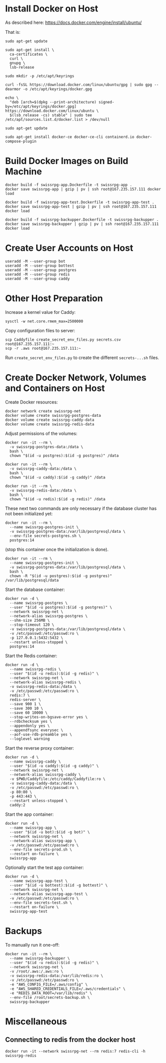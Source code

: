 # Install Docker on Host

As described here: https://docs.docker.com/engine/install/ubuntu/

That is:

    sudo apt-get update

    sudo apt-get install \
      ca-certificates \
      curl \
      gnupg \
      lsb-release

    sudo mkdir -p /etc/apt/keyrings

    curl -fsSL https://download.docker.com/linux/ubuntu/gpg | sudo gpg --dearmor -o /etc/apt/keyrings/docker.gpg

    echo \
      "deb [arch=$(dpkg --print-architecture) signed-by=/etc/apt/keyrings/docker.gpg] https://download.docker.com/linux/ubuntu \
      $(lsb_release -cs) stable" | sudo tee /etc/apt/sources.list.d/docker.list > /dev/null

    sudo apt-get update

    sudo apt-get install docker-ce docker-ce-cli containerd.io docker-compose-plugin

# Build Docker Images on Build Machine

    docker build -f swissrpg-app.Dockerfile -t swissrpg-app .
    docker save swissrpg-app | gzip | pv | ssh root@167.235.157.111 docker load

    docker build -f swissrpg-app-test.Dockerfile -t swissrpg-app-test .
    docker save swissrpg-app-test | gzip | pv | ssh root@167.235.157.111 docker load

    docker build -f swissrpg-backupper.Dockerfile -t swissrpg-backupper .
    docker save swissrpg-backupper | gzip | pv | ssh root@167.235.157.111 docker load

# Create User Accounts on Host

    useradd -M --user-group bot
    useradd -M --user-group bottest
    useradd -M --user-group postgres
    useradd -M --user-group redis
    useradd -M --user-group caddy

# Other Host Preparation

Increase a kernel value for Caddy:

    sysctl -w net.core.rmem_max=2500000

Copy configuration files to server:

    scp Caddyfile create_secret_env_files.py secrets.csv root@167.235.157.111:~
    scp -r .aws root@167.235.157.111:~

Run `create_secret_env_files.py` to create the different `secrets-...sh` files.

# Create Docker Network, Volumes and Containers on Host

Create Docker resources:

    docker network create swissrpg-net
    docker volume create swissrpg-postgres-data
    docker volume create swissrpg-caddy-data
    docker volume create swissrpg-redis-data

Adjust permissions of the volumes:

    docker run -it --rm \
      -v swissrpg-postgres-data:/data \
      bash \
      chown "$(id -u postgres):$(id -g postgres)" /data

    docker run -it --rm \
      -v swissrpg-caddy-data:/data \
      bash \
      chown "$(id -u caddy):$(id -g caddy)" /data

    docker run -it --rm \
      -v swissrpg-redis-data:/data \
      bash \
      chown "$(id -u redis):$(id -g redis)" /data

These next two commands are only necessary if the database cluster has not been initialized yet:

    docker run -it --rm \
      --name swissrpg-postgres-init \
      -v swissrpg-postgres-data:/var/lib/postgresql/data \
      --env-file secrets-postgres.sh \
      postgres:14

(stop this container once the initialization is done).

    docker run -it --rm \
      --name swissrpg-postgres-init \
      -v swissrpg-postgres-data:/var/lib/postgresql/data \
      bash \
      chown -R "$(id -u postgres):$(id -g postgres)" /var/lib/postgresql/data

Start the database container:

    docker run -d \
      --name swissrpg-postgres \
      --user "$(id -u postgres):$(id -g postgres)" \
      --network swissrpg-net \
      --network-alias swissrpg-postgres \
      --shm-size 256MB \
      --stop-timeout 120 \
      -v swissrpg-postgres-data:/var/lib/postgresql/data \
      -v /etc/passwd:/etc/passwd:ro \
      -p 127.0.0.1:5432:5432 \
      --restart unless-stopped \
      postgres:14

Start the Redis container:

    docker run -d \
      --name swissrpg-redis \
      --user "$(id -u redis):$(id -g redis)" \
      --network swissrpg-net \
      --network-alias swissrpg-redis \
      -v swissrpg-redis-data:/data \
      -v /etc/passwd:/etc/passwd:ro \
      redis:7 \
      redis-server \
      --save 900 1 \
      --save 300 10 \
      --save 60 10000 \
      --stop-writes-on-bgsave-error yes \
      --rdbchecksum yes \
      --appendonly yes \
      --appendfsync everysec \
      --aof-use-rdb-preamble yes \
      --loglevel warning

Start the reverse proxy container:

    docker run -d \
      --name swissrpg-caddy \
      --user "$(id -u caddy):$(id -g caddy)" \
      --network swissrpg-net \
      --network-alias swissrpg-caddy \
      -v $PWD/Caddyfile:/etc/caddy/Caddyfile:ro \
      -v swissrpg-caddy-data:/data \
      -v /etc/passwd:/etc/passwd:ro \
      -p 80:80 \
      -p 443:443 \
      --restart unless-stopped \
      caddy:2

Start the app container:

    docker run -d \
      --name swissrpg-app \
      --user "$(id -u bot):$(id -g bot)" \
      --network swissrpg-net \
      --network-alias swissrpg-app \
      -v /etc/passwd:/etc/passwd:ro \
      --env-file secrets-prod.sh \
      --restart on-failure \
      swissrpg-app

Optionally start the test app container:

    docker run -d \
      --name swissrpg-app-test \
      --user "$(id -u bottest):$(id -g bottest)" \
      --network swissrpg-net \
      --network-alias swissrpg-app-test \
      -v /etc/passwd:/etc/passwd:ro \
      --env-file secrets-test.sh \
      --restart on-failure \
      swissrpg-app-test

# Backups

To manually run it one-off:

    docker run -it --rm \
      --name swissrpg-backupper \
      --user "$(id -u redis):$(id -g redis)" \
      --network swissrpg-net \
      -v /root/.aws:/.aws:ro \
      -v swissrpg-redis-data:/var/lib/redis:ro \
      -v /etc/passwd:/etc/passwd:ro \
      -e "AWS_CONFIG_FILE=/.aws/config" \
      -e "AWS_SHARED_CREDENTIALS_FILE=/.aws/credentials" \
      -e "REDIS_DATA_ROOT=/var/lib/redis" \
      --env-file /root/secrets-backup.sh \
      swissrpg-backupper

# Miscellaneous

## Connecting to redis from the docker host

    docker run -it --network swissrpg-net --rm redis:7 redis-cli -h swissrpg-redis
